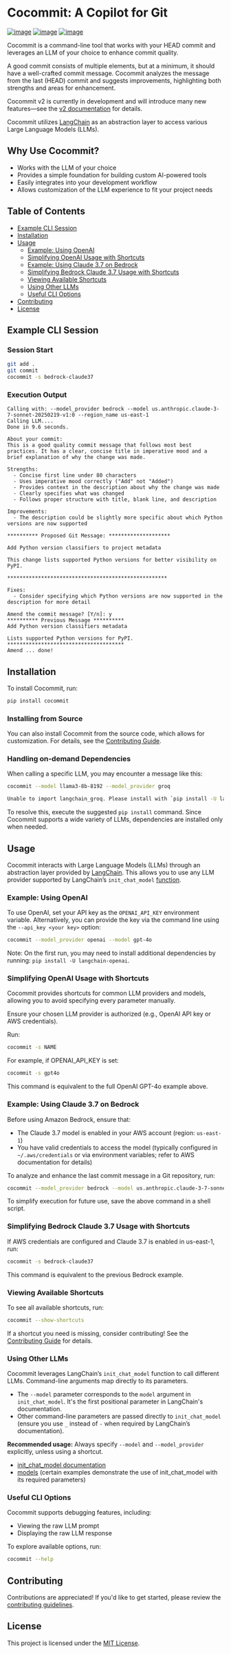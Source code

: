 # Cocommit: A Copilot for Git

[![image](https://img.shields.io/pypi/v/cocommit.svg)](https://pypi.python.org/pypi/cocommit)
[![image](https://img.shields.io/pypi/l/cocommit.svg)](https://github.com/andrewromanenco/cocommit/blob/main/LICENSE.txt)
[![image](https://img.shields.io/pypi/pyversions/cocommit.svg)](https://pypi.python.org/pypi/cocommit)

Cocommit is a command-line tool that works with your HEAD commit and leverages an LLM of your choice to enhance commit quality.

A good commit consists of multiple elements, but at a minimum, it should have a well-crafted commit message. Cocommit analyzes the message from the last (HEAD) commit and suggests improvements, highlighting both strengths and areas for enhancement.

Cocommit v2 is currently in development and will introduce many new features—see the [v2 documentation](https://github.com/andrewromanenco/cocommit/blob/main/docs/cocommit-v2.md) for details.

Cocommit utilizes [LangChain](https://github.com/langchain-ai/langchain) as an abstraction layer to access various Large Language Models (LLMs).

## Why Use Cocommit?
- Works with the LLM of your choice
- Provides a simple foundation for building custom AI-powered tools
- Easily integrates into your development workflow
- Allows customization of the LLM experience to fit your project needs

## Table of Contents

- [Example CLI Session](#example-cli-session)
- [Installation](#installation)
- [Usage](#usage)
  - [Example: Using OpenAI](#example-using-openai)
  - [Simplifying OpenAI Usage with Shortcuts](#simplifying-openai-usage-with-shortcuts)
  - [Example: Using Claude 3.7 on Bedrock](#example-using-claude-37-on-bedrock)
  - [Simplifying Bedrock Claude 3.7 Usage with Shortcuts](#simplifying-bedrock-claude-37-usage-with-shortcuts)
  - [Viewing Available Shortcuts](#viewing-available-shortcuts)
  - [Using Other LLMs](#using-other-llms)
  - [Useful CLI Options](#useful-cli-options)
- [Contributing](#contributing)
- [License](#license)

## Example CLI Session

### Session Start
```sh
git add .
git commit
cocommit -s bedrock-claude37
```

### Execution Output
```
Calling with: --model_provider bedrock --model us.anthropic.claude-3-7-sonnet-20250219-v1:0 --region_name us-east-1
Calling LLM....
Done in 9.6 seconds.

About your commit:
This is a good quality commit message that follows most best practices. It has a clear, concise title in imperative mood and a brief explanation of why the change was made.

Strengths:
  - Concise first line under 80 characters
  - Uses imperative mood correctly ("Add" not "Added")
  - Provides context in the description about why the change was made
  - Clearly specifies what was changed
  - Follows proper structure with title, blank line, and description

Improvements:
  - The description could be slightly more specific about which Python versions are now supported

********** Proposed Git Message: ********************

Add Python version classifiers to project metadata

This change lists supported Python versions for better visibility on PyPI.

****************************************************

Fixes:
  - Consider specifying which Python versions are now supported in the description for more detail

Amend the commit message? [Y/n]: y
********** Previous Message **********
Add Python version classifiers metadata

Lists supported Python versions for PyPI.
**************************************
Amend ... done!
```

## Installation

To install Cocommit, run:

```sh
pip install cocommit
```

### Installing from Source
You can also install Cocommit from the source code, which allows for customization. For details, see the [Contributing Guide](https://github.com/andrewromanenco/cocommit/blob/main/docs/CONTRIBUTING.md).

### Handling on-demand Dependencies
When calling a specific LLM, you may encounter a message like this:

```sh
cocommit --model llama3-8b-8192 --model_provider groq
```

```sh
Unable to import langchain_groq. Please install with `pip install -U langchain-groq`
```

To resolve this, execute the suggested `pip install` command. Since Cocommit supports a wide variety of LLMs, dependencies are installed only when needed.

## Usage

Cocommit interacts with Large Language Models (LLMs) through an abstraction layer provided by [LangChain](https://github.com/langchain-ai/langchain). This allows you to use any LLM provider supported by LangChain’s `init_chat_model` [function](https://python.langchain.com/api_reference/langchain/chat_models/langchain.chat_models.base.init_chat_model.html).

### Example: Using OpenAI
To use OpenAI, set your API key as the `OPENAI_API_KEY` environment variable. Alternatively, you can provide the key via the command line using the `--api_key <your key>` option:  

```sh
cocommit --model_provider openai --model gpt-4o
```

Note: On the first run, you may need to install additional dependencies by running: `pip install -U langchain-openai`.

### Simplifying OpenAI Usage with Shortcuts
Cocommit provides shortcuts for common LLM providers and models, allowing you to avoid specifying every parameter manually.

Ensure your chosen LLM provider is authorized (e.g., OpenAI API key or AWS credentials).

Run:
```sh
cocommit -s NAME
```

For example, if OPENAI_API_KEY is set:

```sh
cocommit -s gpt4o
```

This command is equivalent to the full OpenAI GPT-4o example above.

### Example: Using Claude 3.7 on Bedrock
Before using Amazon Bedrock, ensure that:
- The Claude 3.7 model is enabled in your AWS account (region: `us-east-1`)
- You have valid credentials to access the model (typically configured in `~/.aws/credentials` or via environment variables; refer to AWS documentation for details)

To analyze and enhance the last commit message in a Git repository, run:

```sh
cocommit --model_provider bedrock --model us.anthropic.claude-3-7-sonnet-20250219-v1:0 --region us-east-1
```

To simplify execution for future use, save the above command in a shell script.

### Simplifying Bedrock Claude 3.7 Usage with Shortcuts

If AWS credentials are configured and Claude 3.7 is enabled in us-east-1, run:

```sh
cocommit -s bedrock-claude37
```

This command is equivalent to the previous Bedrock example.

### Viewing Available Shortcuts
To see all available shortcuts, run:

```sh
cocommit --show-shortcuts
```

If a shortcut you need is missing, consider contributing! See the [Contributing Guide](https://github.com/andrewromanenco/cocommit/blob/main/docs/CONTRIBUTING.md) for details.

### Using Other LLMs
Cocommit leverages LangChain’s `init_chat_model` function to call different LLMs. Command-line arguments map directly to its parameters.

- The `--model` parameter corresponds to the `model` argument in `init_chat_model`. It's the first positional parameter in LangChain's documentation.
- Other command-line parameters are passed directly to `init_chat_model` (ensure you use `_` instead of `-` when required by LangChain’s documentation).

**Recommended usage:** Always specify `--model` and `--model_provider` explicitly, unless using a shortcut.

- [init_chat_model documentation](https://python.langchain.com/api_reference/langchain/chat_models/langchain.chat_models.base.init_chat_model.html)
- [models](https://python.langchain.com/docs/integrations/chat/) (certain examples demonstrate the use of  init_chat_model  with its required parameters)

### Useful CLI Options
Cocommit supports debugging features, including:
- Viewing the raw LLM prompt
- Displaying the raw LLM response

To explore available options, run:

```sh
cocommit --help
```

## Contributing

Contributions are appreciated! If you'd like to get started, please review the [contributing guidelines](https://github.com/andrewromanenco/cocommit/blob/main/docs/CONTRIBUTING.md).

## License

This project is licensed under the [MIT License](https://github.com/andrewromanenco/cocommit/blob/main/LICENSE.txt).
